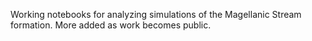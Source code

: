 Working notebooks for analyzing simulations of the Magellanic Stream formation. More added as work becomes public. 
